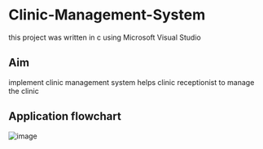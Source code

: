 # Clinic-Management-System
this project was written in c using Microsoft Visual Studio
## Aim
implement clinic management system helps clinic receptionist to manage the clinic
## Application flowchart
![image](https://user-images.githubusercontent.com/104006521/188932528-bceea4a5-453a-439c-ac60-811ab9cf42ab.png)
